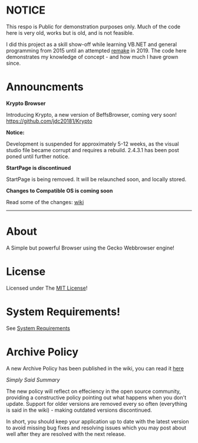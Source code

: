 # NOTICE

This respo is Public for demonstration purposes only. Much of the code here is very old, works but is old, and is not feasible. 

I did this project as a skill show-off while learning VB.NET and general programming from 2015 until an attempted [remake](https://github.com/jdc20181/Krypto-Browser) in 2019. The code here demonstrates my knowledge of concept - and how much I have grown since. 


# Announcments


**Krypto Browser**

Introducing Krypto, a new version of BeffsBrowser, coming very soon! 
https://github.com/jdc20181/Krypto




**Notice:** 

Development is suspended for approximately 5-12 weeks, as the visual studio file became corrupt and requires a rebuild. 2.4.3.1 has been post poned until further notice. 





**StartPage is discontinued**

StartPage is being removed. It will be relaunched soon, and locally stored. 

**Changes to Compatible OS is coming soon**

Read some of the changes: [wiki](https://github.com/jdc20181/BeffsBrowser/wiki/Changes-to-Supported-OS-Versions)


_______________________________________________________________________

# About

A Simple but powerful Browser using the Gecko Webbrowser engine!




# License
Licensed under The [MIT License](https://github.com/jdc20181/BeffsBrowser/blob/master/Information/LICENSE)!


 
# System Requirements!

See [System Requirements](https://github.com/jdc20181/BeffsBrowser/wiki/System-Requirements)

# Archive Policy

A new Archive Policy has been published in the wiki, you can read it [here](https://github.com/jdc20181/BeffsBrowser/wiki/Archive-Policy)

*Simply Said Summary*

The new policy will reflect on effeciency in the open source community, providing a constructive policy pointing out what happens when you don't update. Support for older versions are removed every so often (everything is said in the wiki) - making outdated versions discontinued. 

In short, you should keep your application up to date with the latest version to avoid missing bug fixes and resolving issues which you may post about well after they are resolved with the next release. 



